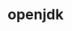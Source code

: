 ---
title: "openjdk"
layout: cache
categories: [package, v0.18.1]
meta: {"versions": ["1.8.0_191-b12", "1.8.0_265-b01", "11.0.15_10"], "compilers": ["gcc@=7.3.1", "gcc@=7.5.0"], "oss": ["amzn2", "ubuntu18.04"], "platforms": ["linux"], "targets": ["aarch64", "graviton2", "x86_64", "x86_64_v3", "x86_64_v4"], "stacks": ["aws-ahug", "aws-ahug-aarch64", "aws-isc", "aws-isc-aarch64", "build_systems", "e4s", "root"], "num_specs": 9, "num_specs_by_stack": {"aws-isc": 4, "root": 9, "aws-isc-aarch64": 4, "aws-ahug-aarch64": 2, "aws-ahug": 2, "build_systems": 1, "e4s": 1}}
spec_details: [{"hash": "bpfb7lpjoud5avyn22cb6cclrypkfwjc", "compiler": "gcc@=7.3.1", "versions": ["1.8.0_265-b01"], "os": "amzn2", "platform": "linux", "target": "x86_64_v3", "variants": [], "stacks": ["aws-isc", "root"], "size": "-", "tarball": "https://binaries.spack.io/releases/v0.18.1/build_cache/linux-amzn2-x86_64_v3/gcc-7.3.1/openjdk-1.8.0_265-b01/linux-amzn2-x86_64_v3-gcc-7.3.1-openjdk-1.8.0_265-b01-bpfb7lpjoud5avyn22cb6cclrypkfwjc.spack"}, {"hash": "jse6qfjolhi6su7gvvgfd43jxbdumuc7", "compiler": "gcc@=7.3.1", "versions": ["11.0.15_10"], "os": "amzn2", "platform": "linux", "target": "graviton2", "variants": [], "stacks": ["root", "aws-isc-aarch64", "aws-ahug-aarch64"], "size": "-", "tarball": "https://binaries.spack.io/releases/v0.18.1/build_cache/linux-amzn2-graviton2/gcc-7.3.1/openjdk-11.0.15_10/linux-amzn2-graviton2-gcc-7.3.1-openjdk-11.0.15_10-jse6qfjolhi6su7gvvgfd43jxbdumuc7.spack"}, {"hash": "2os4lzfgzvygi5fispn6nqqkfpm6v5y4", "compiler": "gcc@=7.3.1", "versions": ["11.0.15_10"], "os": "amzn2", "platform": "linux", "target": "x86_64_v3", "variants": [], "stacks": ["aws-ahug", "aws-isc", "root"], "size": "-", "tarball": "https://binaries.spack.io/releases/v0.18.1/build_cache/linux-amzn2-x86_64_v3/gcc-7.3.1/openjdk-11.0.15_10/linux-amzn2-x86_64_v3-gcc-7.3.1-openjdk-11.0.15_10-2os4lzfgzvygi5fispn6nqqkfpm6v5y4.spack"}, {"hash": "4f7zs6yih25g4wrvdtzk2gsnamj22mwl", "compiler": "gcc@=7.3.1", "versions": ["1.8.0_265-b01"], "os": "amzn2", "platform": "linux", "target": "x86_64_v4", "variants": [], "stacks": ["aws-isc", "root"], "size": "-", "tarball": "https://binaries.spack.io/releases/v0.18.1/build_cache/linux-amzn2-x86_64_v4/gcc-7.3.1/openjdk-1.8.0_265-b01/linux-amzn2-x86_64_v4-gcc-7.3.1-openjdk-1.8.0_265-b01-4f7zs6yih25g4wrvdtzk2gsnamj22mwl.spack"}, {"hash": "lkuk66aihqclphsou2tsaueiyfvlx55l", "compiler": "gcc@=7.3.1", "versions": ["1.8.0_191-b12"], "os": "amzn2", "platform": "linux", "target": "graviton2", "variants": [], "stacks": ["root", "aws-isc-aarch64"], "size": "-", "tarball": "https://binaries.spack.io/releases/v0.18.1/build_cache/linux-amzn2-graviton2/gcc-7.3.1/openjdk-1.8.0_191-b12/linux-amzn2-graviton2-gcc-7.3.1-openjdk-1.8.0_191-b12-lkuk66aihqclphsou2tsaueiyfvlx55l.spack"}, {"hash": "7dqkotj6bsl34v6ax4n2qoucny3xjnp5", "compiler": "gcc@=7.5.0", "versions": ["11.0.15_10"], "os": "ubuntu18.04", "platform": "linux", "target": "x86_64", "variants": [], "stacks": ["build_systems", "e4s", "root"], "size": "-", "tarball": "https://binaries.spack.io/releases/v0.18.1/build_cache/linux-ubuntu18.04-x86_64/gcc-7.5.0/openjdk-11.0.15_10/linux-ubuntu18.04-x86_64-gcc-7.5.0-openjdk-11.0.15_10-7dqkotj6bsl34v6ax4n2qoucny3xjnp5.spack"}, {"hash": "rt63tdmnguehbyngzhttcfzcc7ilnz5k", "compiler": "gcc@=7.3.1", "versions": ["11.0.15_10"], "os": "amzn2", "platform": "linux", "target": "x86_64_v4", "variants": [], "stacks": ["aws-ahug", "aws-isc", "root"], "size": "-", "tarball": "https://binaries.spack.io/releases/v0.18.1/build_cache/linux-amzn2-x86_64_v4/gcc-7.3.1/openjdk-11.0.15_10/linux-amzn2-x86_64_v4-gcc-7.3.1-openjdk-11.0.15_10-rt63tdmnguehbyngzhttcfzcc7ilnz5k.spack"}, {"hash": "axpt5byk5xix4oqbpae2amp5awwnjx2n", "compiler": "gcc@=7.3.1", "versions": ["1.8.0_191-b12"], "os": "amzn2", "platform": "linux", "target": "aarch64", "variants": [], "stacks": ["root", "aws-isc-aarch64"], "size": "-", "tarball": "https://binaries.spack.io/releases/v0.18.1/build_cache/linux-amzn2-aarch64/gcc-7.3.1/openjdk-1.8.0_191-b12/linux-amzn2-aarch64-gcc-7.3.1-openjdk-1.8.0_191-b12-axpt5byk5xix4oqbpae2amp5awwnjx2n.spack"}, {"hash": "ng6pfjayawwr45lm2dm4whkab5byhb3c", "compiler": "gcc@=7.3.1", "versions": ["11.0.15_10"], "os": "amzn2", "platform": "linux", "target": "aarch64", "variants": [], "stacks": ["root", "aws-isc-aarch64", "aws-ahug-aarch64"], "size": "-", "tarball": "https://binaries.spack.io/releases/v0.18.1/build_cache/linux-amzn2-aarch64/gcc-7.3.1/openjdk-11.0.15_10/linux-amzn2-aarch64-gcc-7.3.1-openjdk-11.0.15_10-ng6pfjayawwr45lm2dm4whkab5byhb3c.spack"}]
---